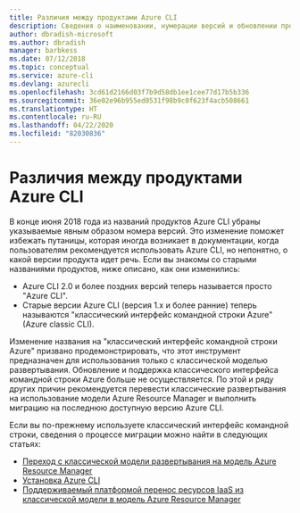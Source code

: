 ```yaml
---
title: Различия между продуктами Azure CLI
description: Сведения о наименовании, нумерации версий и обновлении продуктов Azure CLI.
author: dbradish-microsoft
ms.author: dbradish
manager: barbkess
ms.date: 07/12/2018
ms.topic: conceptual
ms.service: azure-cli
ms.devlang: azurecli
ms.openlocfilehash: 3cd61d2166d03f7b9d58db1ee1cee77d17b5b336
ms.sourcegitcommit: 36e02e96b955ed0531f98b9c0f623f4acb508661
ms.translationtype: HT
ms.contentlocale: ru-RU
ms.lasthandoff: 04/22/2020
ms.locfileid: "82030836"
---
```

# <a name="differences-between-azure-cli-products"></a>Различия между продуктами Azure CLI

В конце июня 2018 года из названий продуктов Azure CLI убраны указываемые явным образом номера версий. Это изменение поможет избежать путаницы, которая иногда возникает в документации, когда пользователям рекомендуется использовать Azure CLI, но непонятно, о какой версии продукта идет речь. Если вы знакомы со старыми названиями продуктов, ниже описано, как они изменились:

* Azure CLI 2.0 и более поздних версий теперь называется просто "Azure CLI".
* Старые версии Azure CLI (версия 1.х и более ранние) теперь называются "классический интерфейс командной строки Azure" (Azure classic CLI).

Изменение названия на "классический интерфейс командной строки Azure" призвано продемонстрировать, что этот инструмент предназначен для использования только с классической моделью развертывания. Обновление и поддержка классического интерфейса командной строки Azure больше не осуществляется. По этой и ряду других причин рекомендуется перевести классические развертывания на использование модели Azure Resource Manager и выполнить миграцию на последнюю доступную версию Azure CLI.

Если вы по-прежнему используете классический интерфейс командной строки, сведения о процессе миграции можно найти в следующих статьях:

* [Переход с классической модели развертывания на модель Azure Resource Manager](/azure/virtual-machines/linux/migration-classic-resource-manager-overview)
* [Установка Azure CLI](install-azure-cli.md)
* [Поддерживаемый платформой перенос ресурсов IaaS из классической модели в модель Azure Resource Manager](https://github.com/Azure/azure-cli/blob/dev/doc/classic_cli_migration.md)
